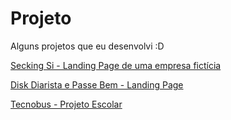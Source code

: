 # Projeto
 Alguns projetos que eu desenvolvi :D

<a href="https://jaojogadez.github.io/projetos/secking/index.html">Secking Si - Landing Page de uma empresa fictícia</a><br>

<a href="https://jaojogadez.github.io/projetos/P%C3%A1gina%20da%20M%C3%A3e/Disk%20Diarista%20Page/index.html">Disk Diarista e Passe Bem - Landing Page</a><br>

<a href="https://jaojogadez.github.io/projetos/Trabalhos%20da%20Escola/tecnobus/index.html">Tecnobus - Projeto Escolar</a>